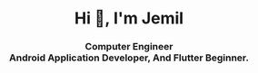 <h1 align="center">Hi 👋, I'm Jemil</h1>
<h3 align="center">Computer Engineer<br/> 
 Android Application Developer, And Flutter Beginner.</h3>

<!--
**Jemil2301/Jemil2301** is a ✨ _special_ ✨ repository because its `README.md` (this file) appears on your GitHub profile.

Here are some ideas to get you started:

- 🔭 I’m currently working on ...
- 🌱 I’m currently learning ...
- 👯 I’m looking to collaborate on ...
- 🤔 I’m looking for help with ...
- 💬 Ask me about ...
- 📫 How to reach me: ...
- 😄 Pronouns: ...
- ⚡ Fun fact: ...
-->
